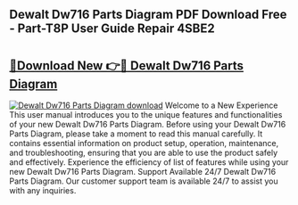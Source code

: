 ## Dewalt Dw716 Parts Diagram PDF Download Free - Part-T8P User Guide Repair 4SBE2

# <h2><a href="http://dfl1xj.blite.top/?on=Dewalt+Dw716+Parts+Diagram">🔗Download New 👉🔴 Dewalt Dw716 Parts Diagram</a></h2>

[![Dewalt Dw716 Parts Diagram download](https://i.imgur.com/lujVjoI.png)](http://dfl1xj.blite.top/?on=Dewalt+Dw716+Parts+Diagram)
Welcome to a New Experience This user manual introduces you to the unique features and functionalities of your new Dewalt Dw716 Parts Diagram. Before using your Dewalt Dw716 Parts Diagram, please take a moment to read this manual carefully. It contains essential information on product setup, operation, maintenance, and troubleshooting, ensuring that you are able to use the product safely and effectively. Experience the efficiency of list of features while using your new Dewalt Dw716 Parts Diagram. Support Available 24/7 Dewalt Dw716 Parts Diagram. Our customer support team is available 24/7 to assist you with any inquiries.
